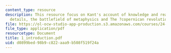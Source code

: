 ```yaml
---
content_type: resource
description: This resource focus on Kant's account of knowledge and reality, biographical
  details, the battlefield of metaphysics and The ?copernican revolution?.
file: https://ol-ocw-studio-app-production.s3.amazonaws.com/courses/24-201-topics-in-the-history-of-philosophy-kant-fall-2005/d0899bed98b9c822aaa9b508f519f24a_1_introduction.pdf
file_type: application/pdf
resourcetype: Document
title: 1_introduction.pdf
uid: d0899bed-98b9-c822-aaa9-b508f519f24a
---
```

